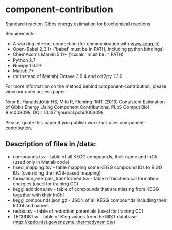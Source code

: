 component-contribution
======================

Standard reaction Gibbs energy estimation for biochemical reactions

Requirements:
* A working internet connection (for communication with www.kegg.jp)
* Open-Babel 2.3.1+ ('babel' must be in PATH, including python bindings)
* ChemAxon's Marvin 5.11+ ('cxcalc' must be in PATH)
* Python 2.7
* Numpy 1.6.2+
* Matlab 7+
* (or instead of Matlab) Octave 3.6.4 and oct2py 1.3.0

For more information on the method behind component-contribution, please view our open access paper:

Noor E, Haraldsdóttir HS, Milo R, Fleming RMT (2013)
Consistent Estimation of Gibbs Energy Using Component Contributions,
PLoS Comput Biol 9:e1003098, DOI: 10.1371/journal.pcbi.1003098

Please, quote this paper if you publish work that uses component-contribution.


Description of files in /data:
------------------------------
* compounds.tsv - table of all KEGG compounds, their name and InChI (used only in Matlab code)
* fixed_mapping.tsv - table mapping some KEGG compound IDs to BiGG IDs (overriding the InChI-based mapping)
* formation_energies_transformed.tsv - table of biochemical formation energies (used for training CC)
* kegg_additions.tsv - table of compounds that are missing from KEGG together with their InChI
* kegg_compounds.json.gz - JSON of all KEGG compounds including their InChI and names
* redox.tsv - table of reduction potentials (used for training CC)
* TECRDB.tsv - table of K'eq values from the NIST database (http://xpdb.nist.gov/enzyme_thermodynamics/)
